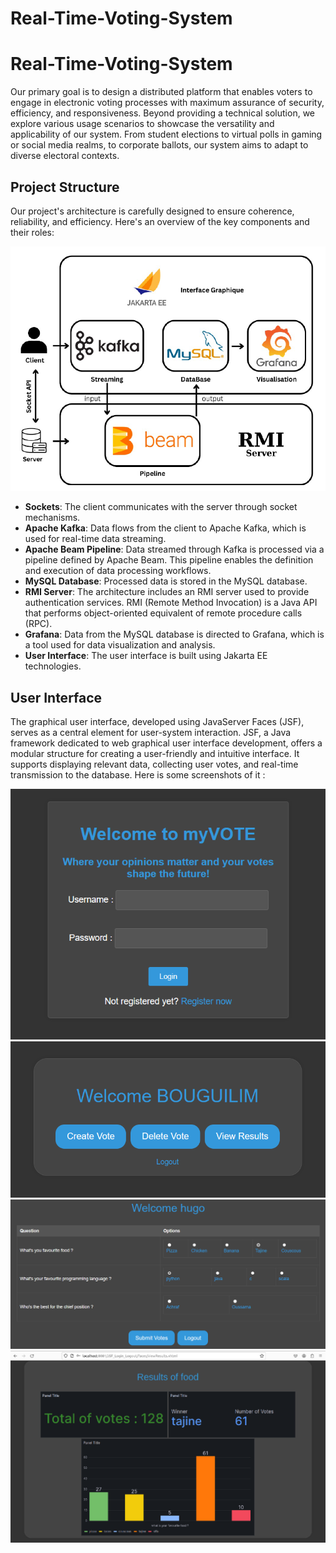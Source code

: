 # Real-Time-Voting-System

# Real-Time-Voting-System

Our primary goal is to design a distributed platform that enables voters to engage in electronic voting processes with maximum assurance of security, efficiency, and responsiveness. Beyond providing a technical solution, we explore various usage scenarios to showcase the versatility and applicability of our system. From student elections to virtual polls in gaming or social media realms, to corporate ballots, our system aims to adapt to diverse electoral contexts.

## Project Structure

Our project's architecture is carefully designed to ensure coherence, reliability, and efficiency. Here's an overview of the key components and their roles:

![alt text](https://github.com/Bouguilim/Real-Time-Voting-System/blob/main/project_pipeline.png?raw=true)

- **Sockets**: The client communicates with the server through socket mechanisms.
- **Apache Kafka**: Data flows from the client to Apache Kafka, which is used for real-time data streaming.
- **Apache Beam Pipeline**: Data streamed through Kafka is processed via a pipeline defined by Apache Beam. This pipeline enables the definition and execution of data processing workflows.
- **MySQL Database**: Processed data is stored in the MySQL database.
- **RMI Server**: The architecture includes an RMI server used to provide authentication services. RMI (Remote Method Invocation) is a Java API that performs object-oriented equivalent of remote procedure calls (RPC).
- **Grafana**: Data from the MySQL database is directed to Grafana, which is a tool used for data visualization and analysis.
- **User Interface**: The user interface is built using Jakarta EE technologies.

## User Interface

The graphical user interface, developed using JavaServer Faces (JSF), serves as a central element for user-system interaction. JSF, a Java framework dedicated to web graphical user interface development, offers a modular structure for creating a user-friendly and intuitive interface. It supports displaying relevant data, collecting user votes, and real-time transmission to the database. Here is some screenshots of it :

![alt text](https://github.com/Bouguilim/Real-Time-Voting-System/blob/main/login.png?raw=true)
![alt text](https://github.com/Bouguilim/Real-Time-Voting-System/blob/main/admin_space.png?raw=true)
![alt text](https://github.com/Bouguilim/Real-Time-Voting-System/blob/main/user.png?raw=true)
![alt text](https://github.com/Bouguilim/Real-Time-Voting-System/blob/main/dashboard.png?raw=true)
